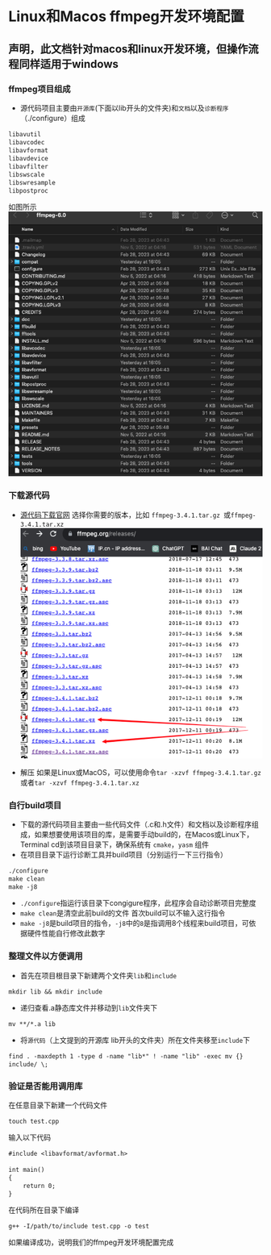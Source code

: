 # Linux和Macos ffmpeg开发环境配置

## 声明，此文档针对macos和linux开发环境，但操作流程同样适用于windows

### ffmpeg项目组成

* 源代码项目主要由`开源库`(下面以lib开头的文件夹)和`文档`以及`诊断程序`（./configure）组成

```
libavutil      
libavcodec     
libavformat    
libavdevice    
libavfilter    
libswscale     
libswresample  
libpostproc    
```
如图所示
![Alt text](image-3.png)

### 下载源代码

* [源代码下载官网](https://ffmpeg.org/releases/)
选择你需要的版本，比如 `ffmpeg-3.4.1.tar.gz `或`ffmpeg-3.4.1.tar.xz `![Alt text](image-2.png)

* 解压 如果是Linux或MacOS，可以使用命令`tar -xzvf ffmpeg-3.4.1.tar.gz`或者`tar -xzvf ffmpeg-3.4.1.tar.xz`

### 自行build项目
* 下载的源代码项目主要由一些代码文件（.c和.h文件）和文档以及诊断程序组成，如果想要使用该项目的库，是需要手动build的，在Macos或Linux下，Terminal cd到该项目目录下，确保系统有 `cmake`，`yasm` 组件
* 在项目目录下运行诊断工具并build项目（分别运行一下三行指令）
```
./configure
make clean
make -j8
```
* `./configure`指运行该目录下congigure程序，此程序会自动诊断项目完整度
* `make clean`是清空此前build的文件 首次build可以不输入这行指令
* `make -j8`是build项目的指令，`-j8`中的`8`是指调用8个线程来build项目，可依据硬件性能自行修改此数字

### 整理文件以方便调用

* 首先在项目根目录下新建两个文件夹`lib`和`include`
```
mkdir lib && mkdir include
```
* 递归查看.a静态库文件并移动到`lib`文件夹下
```
mv **/*.a lib
```
* 将`源代码`（上文提到的开源库 lib开头的文件夹）所在文件夹移至`include`下
```
find . -maxdepth 1 -type d -name "lib*" ! -name "lib" -exec mv {} include/ \;
```

### 验证是否能用调用库

在任意目录下新建一个代码文件
```
touch test.cpp
```
输入以下代码
```
#include <libavformat/avformat.h>

int main()
{
    return 0;
}
```
在代码所在目录下编译
```
g++ -I/path/to/include test.cpp -o test
```
如果编译成功，说明我们的ffmpeg开发环境配置完成
